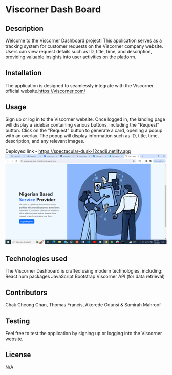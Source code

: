 
  # Viscorner Dash Board

  ## Description
  Welcome to the Viscorner Dashboard project! This application serves as a tracking system for customer requests on the Viscorner company website. Users can view request details such as ID, title, time, and description, providing valuable insights into user activities on the platform.

  ## Installation
 
  The application is designed to seamlessly integrate with the Viscorner official website.https://viscorner.com/

  ## Usage
  Sign up or log in to the Viscorner website.
  Once logged in, the landing page will display a sidebar containing various buttons, including the "Request" button.
  Click on the "Request" button to generate a card, opening a popup with an overlay.
  The popup will display information such as ID, title, time, description, and any relevant images.

  Deployed link - https://spectacular-dusk-12cad8.netlify.app
  <img src="./src/assets/image/Screenshot.png" alt="Screenshot">

  ## Technologies used
  The Viscorner Dashboard is crafted using modern technologies, including:
  React
  npm packages
  JavaScript
  Bootstrap
  Viscorner API (for data retrieval)

  ## Contributors
  Chak Cheong Chan,
  Thomas Francis,
  Akorede Odunsi &
  Samirah Mahroof

  ## Testing
  Feel free to test the application by signing up or logging into the Viscorner website.

  ## License
  N/A
  
  
  
